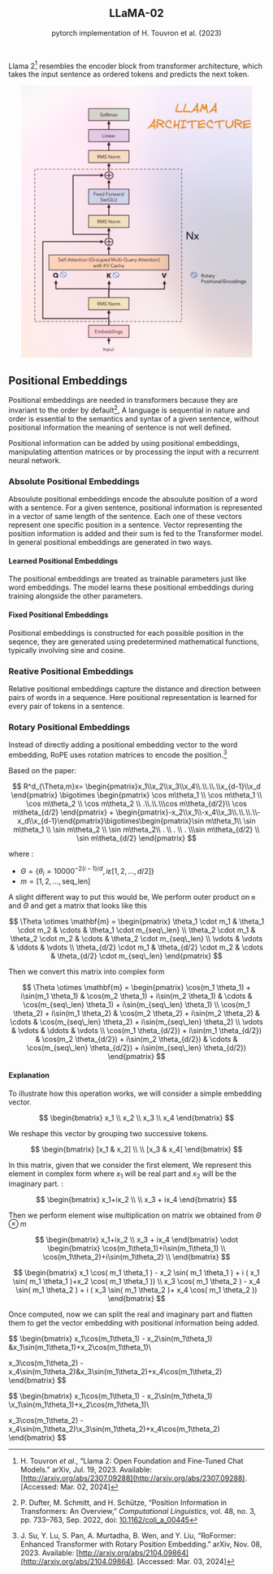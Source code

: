 <h2 align="center">LLaMA-02</h2>
<p align="center">pytorch implementation of H. Touvron  et al. (2023)</p>  
<br>

Llama 2[^1] resembles the encoder block from transformer architecture, which takes the input sentence as ordered tokens and predicts the next token.
<p align="center">
  <img src="/assets/pepper.png" alt="Transformer Network Architecture">
</p>

## Positional Embeddings

Positional embeddings are needed in transformers because they are invariant to the order by default[^2], A language is sequential in nature and order is essential to the semantics and syntax of a given sentence, without positional information the meaning of sentence is not well defined.

Positional information can be added by using positional embeddings, manipulating attention matrices or by processing the input with a recurrent neural network.

### Absolute Positional Embeddings

Absoulute positional embeddings encode the absoulute position of a word with a sentence. For a given sentence, positional information is represented in a vector of same length of the sentence. Each one of these vectors represent one specific position in a sentence. Vector representing the position information is added and their sum is fed to the Transformer model. In general positional embeddings are generated in two ways.

#### Learned Positional Embeddings
The positional embeddings are treated as trainable parameters just like word embeddings. The model learns these positional embeddings during training alongside the other parameters.

#### Fixed Positional Embeddings
 Positional embeddings is constructed for each possible position in the seqence, they are generated using predetermined mathematical functions, typically involving sine and cosine.

### Reative Positional Embeddings
Relative positional embeddings capture the distance and direction between pairs of words in a sequence. Here positional representation is learned for every pair of tokens in a sentence. 

### Rotary Positional Embeddings
Instead of directly adding a positional embedding vector to the word embedding, RoPE uses rotation matrices to encode the position.[^3] 


Based on the paper:

$$
R^d_{\Theta,m}x=
\begin{pmatrix}x_1\\x_2\\x_3\\x_4\\.\\.\\.\\x_{d-1}\\x_d
\end{pmatrix} 
\bigotimes 
\begin{pmatrix} \cos m\theta_1 \\ \cos m\theta_1 \\ \cos m\theta_2 \\ \cos m\theta_2 \\ .\\.\\.\\\cos m\theta_{d/2}\\ \cos m\theta_{d/2}
\end{pmatrix}
+
\begin{pmatrix}-x_2\\x_1\\-x_4\\x_3\\.\\.\\.\\-x_d\\x_{d-1}\end{pmatrix}\bigotimes\begin{pmatrix}\sin m\theta_1\\ \sin m\theta_1 \\ \sin m\theta_2 \\ \sin m\theta_2\\ . \\ . \\ . \\\sin m\theta_{d/2} \\ \sin m\theta_{d/2} \end{pmatrix}
$$

where :
- $\Theta = \{\theta_i=10000^{-2(i-1)/d},i\varepsilon [1,2,...,d/2]\}$
- $m=[1,2,...,\text{seq\_len}]$

A slight different way to put this would be, We perform outer product on `m` and $\Theta$  and get a matrix that looks like this 

$$
\Theta \otimes \mathbf{m} = \begin{pmatrix} \theta_1 \cdot m_1 & \theta_1 \cdot m_2 & \cdots & \theta_1 \cdot m_{seq\_len} \\ \theta_2 \cdot m_1 & \theta_2 \cdot m_2 & \cdots & \theta_2 \cdot m_{seq\_len} \\ \vdots & \vdots & \ddots & \vdots \\ \theta_{d/2} \cdot m_1 & \theta_{d/2} \cdot m_2 & \cdots & \theta_{d/2} \cdot m_{seq\_len} \end{pmatrix}
$$

Then we convert this matrix into complex form

$$
\Theta \otimes \mathbf{m} = \begin{pmatrix} \cos(m_1 \theta_1) + i\sin(m_1 \theta_1) & \cos(m_2 \theta_1) + i\sin(m_2 \theta_1) & \cdots & \cos(m_{seq\_len} \theta_1) + i\sin(m_{seq\_len} \theta_1) \\ \cos(m_1 \theta_2) + i\sin(m_1 \theta_2) & \cos(m_2 \theta_2) + i\sin(m_2 \theta_2) & \cdots & \cos(m_{seq\_len} \theta_2) + i\sin(m_{seq\_len} \theta_2) \\ \vdots & \vdots & \ddots & \vdots \\ \cos(m_1 \theta_{d/2}) + i\sin(m_1 \theta_{d/2}) & \cos(m_2 \theta_{d/2}) + i\sin(m_2 \theta_{d/2}) & \cdots & \cos(m_{seq\_len} \theta_{d/2}) + i\sin(m_{seq\_len} \theta_{d/2}) \end{pmatrix}
$$

#### Explanation

To illustrate how this operation works, we will consider a simple embedding vector.

$$
\begin{bmatrix}
x_1 \\ x_2 \\ x_3 \\ x_4
\end{bmatrix}
$$

We reshape this vector by grouping two successive tokens.

$$
\begin{bmatrix}
[x_1 & x_2] \\ \\ [x_3 & x_4]
\end{bmatrix}
$$

In this matrix, given that we consider the first element, We represent this element in complex form where $x_1$ will be real part and $x_2$ will be the imaginary part. :

$$
\begin{bmatrix}
x_1+ix_2 \\ \\ x_3 + ix_4
\end{bmatrix}
$$

Then we perform element wise multiplication on matrix we obtained from $\Theta \otimes m$ 

$$
\begin{bmatrix}
x_1+ix_2 \\ x_3 + ix_4
\end{bmatrix}
\odot
\begin{bmatrix}
\cos(m_1\theta_1)+i\sin(m_1\theta_1) \\
\cos(m_1\theta_2)+i\sin(m_1\theta_2) \\
\end{bmatrix}
$$

$$
\begin{bmatrix}
x_1 \cos( m_1 \theta_1 ) - x_2 \sin( m_1 \theta_1 ) + i ( x_1 \sin( m_1 \theta_1 )+x_2 \cos( m_1 \theta_1 )) \\
x_3 \cos( m_1 \theta_2 ) - x_4 \sin( m_1 \theta_2 ) + i ( x_3 \sin( m_1 \theta_2 )+ x_4 \cos( m_1 \theta_2 ))
\end{bmatrix}
$$

Once computed, now we can split the real and imaginary part and flatten them to get the vector embedding with positional information being added.

$$
\begin{bmatrix}
x_1\cos(m_1\theta_1) - x_2\sin(m_1\theta_1) &x_1\sin(m_1\theta_1)+x_2\cos(m_1\theta_1)\\

x_3\cos(m_1\theta_2) - x_4\sin(m_1\theta_2)&x_3\sin(m_1\theta_2)+x_4\cos(m_1\theta_2)
\end{bmatrix}
$$

$$
\begin{bmatrix}
x_1\cos(m_1\theta_1) - x_2\sin(m_1\theta_1) \\x_1\sin(m_1\theta_1)+x_2\cos(m_1\theta_1)\\

x_3\cos(m_1\theta_2) - x_4\sin(m_1\theta_2)\\x_3\sin(m_1\theta_2)+x_4\cos(m_1\theta_2)
\end{bmatrix}
$$


[^1]:H. Touvron _et al._, “Llama 2: Open Foundation and Fine-Tuned Chat Models.” arXiv, Jul. 19, 2023. Available: [http://arxiv.org/abs/2307.09288](http://arxiv.org/abs/2307.09288). [Accessed: Mar. 02, 2024]

[^2]:P. Dufter, M. Schmitt, and H. Schütze, “Position Information in Transformers: An Overview,” _Computational Linguistics_, vol. 48, no. 3, pp. 733–763, Sep. 2022, doi: [10.1162/coli_a_00445](https://doi.org/10.1162/coli_a_00445)

[^3]:J. Su, Y. Lu, S. Pan, A. Murtadha, B. Wen, and Y. Liu, “RoFormer: Enhanced Transformer with Rotary Position Embedding.” arXiv, Nov. 08, 2023. Available: [http://arxiv.org/abs/2104.09864](http://arxiv.org/abs/2104.09864). [Accessed: Mar. 03, 2024]